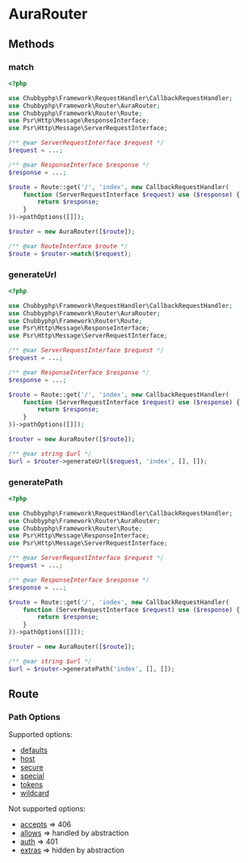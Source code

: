 # AuraRouter

## Methods

### match

```php
<?php

use Chubbyphp\Framework\RequestHandler\CallbackRequestHandler;
use Chubbyphp\Framework\Router\AuraRouter;
use Chubbyphp\Framework\Router\Route;
use Psr\Http\Message\ResponseInterface;
use Psr\Http\Message\ServerRequestInterface;

/** @var ServerRequestInterface $request */
$request = ...;

/** @var ResponseInterface $response */
$response = ...;

$route = Route::get('/', 'index', new CallbackRequestHandler(
    function (ServerRequestInterface $request) use ($response) {
        return $response;
    }
))->pathOptions([]]);

$router = new AuraRouter([$route]);

/** @var RouteInterface $route */
$route = $router->match($request);
```

### generateUrl

```php
<?php

use Chubbyphp\Framework\RequestHandler\CallbackRequestHandler;
use Chubbyphp\Framework\Router\AuraRouter;
use Chubbyphp\Framework\Router\Route;
use Psr\Http\Message\ResponseInterface;
use Psr\Http\Message\ServerRequestInterface;

/** @var ServerRequestInterface $request */
$request = ...;

/** @var ResponseInterface $response */
$response = ...;

$route = Route::get('/', 'index', new CallbackRequestHandler(
    function (ServerRequestInterface $request) use ($response) {
        return $response;
    }
))->pathOptions([]]);

$router = new AuraRouter([$route]);

/** @var string $url */
$url = $router->generateUrl($request, 'index', [], []);
```

### generatePath

```php
<?php

use Chubbyphp\Framework\RequestHandler\CallbackRequestHandler;
use Chubbyphp\Framework\Router\AuraRouter;
use Chubbyphp\Framework\Router\Route;
use Psr\Http\Message\ResponseInterface;
use Psr\Http\Message\ServerRequestInterface;

/** @var ServerRequestInterface $request */
$request = ...;

/** @var ResponseInterface $response */
$response = ...;

$route = Route::get('/', 'index', new CallbackRequestHandler(
    function (ServerRequestInterface $request) use ($response) {
        return $response;
    }
))->pathOptions([]]);

$router = new AuraRouter([$route]);

/** @var string $url */
$url = $router->generatePath('index', [], []);
```

## Route

### Path Options

Supported options:

 * [defaults][10]
 * [host][11]
 * [secure][12]
 * [special][13]
 * [tokens][10]
 * [wildcard][14]

Not supported options:

 * [accepts][20] => 406
 * [allows][21] => handled by abstraction
 * [auth][22] => 401
 * [extras][23] => hidden by abstraction

[10]: https://github.com/auraphp/Aura.Router/blob/3.x/docs/defining-routes.md#placeholder-tokens-and-default-values
[11]: https://github.com/auraphp/Aura.Router/blob/3.x/docs/defining-routes.md#host-matching
[12]: https://github.com/auraphp/Aura.Router/blob/3.x/docs/defining-routes.md#secure-protocols
[13]: https://github.com/auraphp/Aura.Router/blob/3.x/docs/defining-routes.md#route-specific-matching-logic
[14]: https://github.com/auraphp/Aura.Router/blob/3.x/docs/defining-routes.md#wildcard-attributes

[20]: https://github.com/auraphp/Aura.Router/blob/3.x/docs/defining-routes.md#accept-headers
[21]: https://github.com/auraphp/Aura.Router/blob/3.x/docs/defining-routes.md#multiple-http-verbs
[22]: https://github.com/auraphp/Aura.Router/blob/3.x/docs/defining-routes.md#authentication
[23]: https://github.com/auraphp/Aura.Router/blob/3.x/docs/defining-routes.md#custom-extras
